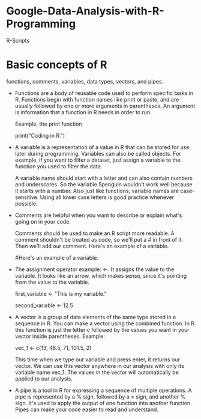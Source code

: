 # Google-Data-Analysis-with-R-Programming
R-Scripts

# Basic concepts of R
functions, comments, variables, data types, vectors, and pipes.

* Functions are a body of reusable code used to perform specific tasks in R. Functions begin with function names like print or paste, and are usually followed by one or more arguments in parentheses. 
  An argument is information that a function in R needs in order to run.

  Example, the print function

  print("Coding in R.")

* A variable is a representation of a value in R that can be stored for use later during programming. Variables can also be called objects.
For example, if you want to filter a dataset, just assign a variable to the function you used to filter the data.

  A variable name should start with a letter and can also contain numbers and underscores. So the variable 5penguin wouldn't work well because it starts with a number. 
  Also just like functions, variable names are case-sensitive. Using all lower case letters is good practice whenever possible.

* Comments are helpful when you want to describe or explain what's going on in your code.

  Comments should be used to make an R script more readable. A comment shouldn't be treated as code, so we'll put a # in front of it. Then we'll add our comment. Here's an example of a variable.

  #Here's an example of a variable.

* The assignment operator example: <-. It assigns the value to the variable. It looks like an arrow, which makes sense, since it's pointing from the value to the variable.

  first_variable <- "This is my variable."

  second_variable <- 12.5

* A vector is a group of data elements of the same type stored in a sequence in R. You can make a vector using the combined function. In R this function is just the letter c followed by the values you want in your vector inside parentheses. Example:

  vec_1 <- c(13, 48.5, 71, 101.5, 2)

  This time when we type our variable and press enter, it returns our vector. We can use this vector anywhere in our analysis with only its variable name vec_1. 
The values in the vector will automatically be applied to our analysis.

* A pipe is a tool in R for expressing a sequence of multiple operations.
  A pipe is represented by a % sign, followed by a > sign, and another % sign. It's used to apply the output of one function into another function. Pipes can make your code easier to read and understand.
